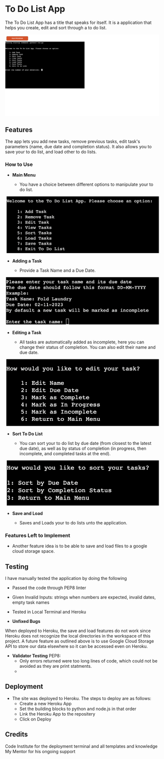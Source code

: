 # To Do List App
The To Do List App has a title that speaks for itself. It is a application that helps you create, edit and sort through a to do list.

![Mockup](https://github.com/luayidriss/to-do-list-app/blob/72406f10aae9f84ea0372029352f017e7c913f19/media/app.png)
## Features 

The app lets you add new tasks, remove previous tasks, edit task's parameters (name, due date and completion status). It also allows you to save your to do list, and load other to do lists.

### How to Use

- __Main Menu__

  - You have a choice between different options to manipulate your to do list.

![Main Menu](https://github.com/luayidriss/to-do-list-app/blob/72406f10aae9f84ea0372029352f017e7c913f19/media/main_menu.png)

- __Adding a Task__

  - Provide a Task Name and a Due Date. 

![Add Task](https://github.com/luayidriss/to-do-list-app/blob/72406f10aae9f84ea0372029352f017e7c913f19/media/add_task.png)

- __Editing a Task__

  - All tasks are automatically added as incomplete, here you can change their status of completion. You can also edit their name and due date.

![Edit Tasks](https://github.com/luayidriss/to-do-list-app/blob/72406f10aae9f84ea0372029352f017e7c913f19/media/edit_task.png)

- __Sort To Do List__ 

  - You can sort your to do list by due date (from closest to the latest due date), as well as by status of completion (in progress, then incomplete, and completed tasks at the end).

![Sort Tasks](https://github.com/luayidriss/to-do-list-app/blob/72406f10aae9f84ea0372029352f017e7c913f19/media/sort.png)

- __Save and Load__

  - Saves and Loads your to do lists unto the application.

### Features Left to Implement

- Another feature idea is to be able to save and load files to a google cloud storage space.

## Testing 

I have manually tested the application by doing the following

  - Passed the code through PEP8 linter
  - Given Invalid Inputs: strings when numbers are expected, invalid dates, empty task names
  - Tested in Local Terminal and Heroku

- __Unfixed Bugs__

When deployed to Heroku, the save and load features do not work since Heroku does not recognize the local directories in the workspace of this project. A future feature as outlined above is to use Google Cloud Storage API to store our data elsewhere so it can be accessed even on Heroku.

- __Validator Testing__
PEP8:
  - Only errors returned were too long lines of code, which could not be avoided as they are print statments.
  -
## Deployment

- The site was deployed to Heroku. The steps to deploy are as follows: 
  - Create a new Heroku App
  - Set the building blocks to python and node.js in that order
  - Link the Heroku App to the repositery
  - Click on Deploy

## Credits 

Code Institute for the deployment terminal and all templates and knowledge
My Mentor for his ongoing support
